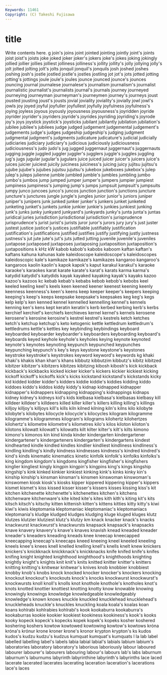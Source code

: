 ```yaml
---
Keywords: 11461 
Copyright: (C) Takeshi Fujisawa
---
```


# title

Write contents here.
g join's
joins joint jointed jointing jointly joint's joints joist joist's joists
joke joked joker joker's jokers joke's jokes joking jokingly jollied
jollier jollies jolliest jolliness jolliness's jollity jollity's jolly jollying jolly's
jolt jolted jolting jolt's jolts jonquil jonquil's jonquils josh joshed
joshes joshing josh's jostle jostled jostle's jostles jostling jot jot's
jots jotted jotting jotting's jottings joule joule's joules jounce jounced
jounce's jounces jouncing journal journalese journalese's journalism journalism's journalist journalistic
journalist's journalists journal's journals journey journeyed journeying journeyman journeyman's journeymen
journey's journeys joust jousted jousting joust's jousts jovial joviality joviality's
jovially jowl jowl's jowls joy joyed joyful joyfuller joyfullest joyfully
joyfulness joyfulness's joying joyless joyous joyously joyousness joyousness's joyridden joyride
joyrider joyrider's joyriders joyride's joyrides joyriding joyriding's joyrode joy's joys
joystick joystick's joysticks jubilant jubilantly jubilation jubilation's jubilee jubilee's jubilees
judge judged judgement judgemental judgement's judgements judge's judges judgeship judgeship's
judging judgment judgmental judgment's judgments judicature judicature's judicial judicially judiciaries
judiciary judiciary's judicious judiciously judiciousness judiciousness's judo judo's jug jugged
juggernaut juggernaut's juggernauts jugging juggle juggled juggler juggler's jugglers juggle's
juggles juggling jug's jugs jugular jugular's jugulars juice juiced juicer
juicer's juicers juice's juices juicier juiciest juicily juiciness juiciness's juicing
juicy jujitsu jujitsu's jujube jujube's jujubes jujutsu jujutsu's jukebox jukeboxes
jukebox's julep julep's juleps julienne jumble jumbled jumble's jumbles jumbling
jumbo jumbo's jumbos jump jumped jumper jumper's jumpers jumpier jumpiest
jumpiness jumpiness's jumping jump's jumps jumpsuit jumpsuit's jumpsuits jumpy junco
juncoes junco's juncos junction junction's junctions juncture juncture's junctures jungle
jungle's jungles junior junior's juniors juniper juniper's junipers junk junked
junker junker's junkers junket junketed junketing junket's junkets junkie junkier
junkie's junkies junkiest junking junk's junks junky junkyard junkyard's junkyards
junky's junta junta's juntas juridical juries jurisdiction jurisdictional jurisdiction's jurisprudence
jurisprudence's jurist jurist's jurists juror juror's jurors jury jury's just
juster justest justice justice's justices justifiable justifiably justification justification's justifications
justified justifies justify justifying justly justness justness's jut jute jute's
jut's juts jutted jutting juvenile juvenile's juveniles juxtapose juxtaposed juxtaposes
juxtaposing juxtaposition juxtaposition's juxtapositions k kHz kW kabob kabob's kabobs
kaboom kaftan kaftan's kaftans kahuna kahunas kale kaleidoscope kaleidoscope's kaleidoscopes
kaleidoscopic kale's kamikaze kamikaze's kamikazes kangaroo kangaroo's kangaroos kaolin kaolin's
kapok kapok's kaput karakul karakul's karaoke karaoke's karaokes karat karate
karate's karat's karats karma karma's katydid katydid's katydids kayak kayaked
kayaking kayak's kayaks kazoo kazoo's kazoos kc kebab kebab's kebabs
kebob kebob's kebobs keel keeled keeling keel's keels keen keened
keener keenest keening keenly keenness keenness's keen's keens keep keeper
keeper's keepers keeping keeping's keep's keeps keepsake keepsake's keepsakes keg
keg's kegs kelp kelp's ken kenned kennel kennelled kennelling kennel's
kennels kenning ken's kens kept keratin keratin's kerb kerbed kerbing
kerb's kerbs kerchief kerchief's kerchiefs kerchieves kernel kernel's kernels kerosene
kerosene's kerosine kerosine's kestrel kestrel's kestrels ketch ketches ketch's ketchup
ketchup's keto ketogenic kettle kettledrum kettledrum's kettledrums kettle's kettles key
keybinding keybindings keyboard keyboarded keyboarder keyboarder's keyboarders keyboarding keyboard's keyboards
keyed keyhole keyhole's keyholes keying keynote keynoted keynote's keynotes keynoting
keypunch keypunched keypunches keypunching keypunch's key's keys keystone keystone's keystones
keystroke keystroke's keystrokes keyword keyword's keywords kg khaki khaki's khakis
khan khan's khans kibbutz kibbutzim kibbutz's kibitz kibitzed kibitzer kibitzer's
kibitzers kibitzes kibitzing kibosh kibosh's kick kickback kickback's kickbacks kicked
kicker kicker's kickers kickier kickiest kicking kickoff kickoff's kickoffs kick's
kicks kickstand kickstand's kickstands kicky kid kidded kidder kidder's kidders
kiddie kiddie's kiddies kidding kiddo kiddoes kiddo's kiddos kiddy kiddy's
kidnap kidnapped kidnapper kidnapper's kidnappers kidnapping kidnapping's kidnappings kidnaps kidney
kidney's kidneys kid's kids kielbasa kielbasa's kielbasas kielbasy kill killdeer
killdeer's killdeers killed killer killer's killers killing killing's killings killjoy
killjoy's killjoys kill's kills kiln kilned kilning kiln's kilns kilo
kilobyte kilobyte's kilobytes kilocycle kilocycle's kilocycles kilogram kilogramme kilogramme's kilogrammes
kilogram's kilograms kilohertz kilohertzes kilohertz's kilometre kilometre's kilometres kilo's kilos
kiloton kiloton's kilotons kilowatt kilowatt's kilowatts kilt kilter kilter's kilt's
kilts kimono kimono's kimonos kin kind kinda kinder kindergarten kindergartener
kindergartener's kindergarteners kindergarten's kindergartens kindest kindhearted kindle kindled kindles kindlier
kindliest kindliness kindliness's kindling kindling's kindly kindness kindnesses kindness's kindred
kindred's kind's kinds kinematic kinematics kinetic kinfolk kinfolk's kinfolks kinfolks's
king kingdom kingdom's kingdoms kingfisher kingfisher's kingfishers kinglier kingliest kingly
kingpin kingpin's kingpins king's kings kingship kingship's kink kinked kinkier
kinkiest kinking kink's kinks kinky kin's kinship kinship's kinsman kinsman's
kinsmen kinswoman kinswoman's kinswomen kiosk kiosk's kiosks kipper kippered kippering
kipper's kippers kismet kismet's kiss kissed kisser kisser's kissers kisses
kissing kiss's kit kitchen kitchenette kitchenette's kitchenettes kitchen's kitchens kitchenware
kitchenware's kite kited kite's kites kith kith's kiting kit's kits
kitsch kitsch's kitschy kitten kittenish kitten's kittens kitties kitty kitty's
kiwi kiwi's kiwis kleptomania kleptomaniac kleptomaniac's kleptomaniacs kleptomania's kludge kludged
kludges kludging kluge kluged kluges klutz klutzes klutzier klutziest klutz's
klutzy km knack knacker knack's knacks knackwurst knackwurst's knackwursts knapsack
knapsack's knapsacks knave knavery knavery's knave's knaves knavish knead kneaded
kneader kneader's kneaders kneading kneads knee kneecap kneecapped kneecapping kneecap's
kneecaps kneed kneeing kneel kneeled kneeling kneels knee's knees knell
knelled knelling knell's knells knelt knew knickers knickers's knickknack knickknack's
knickknacks knife knifed knife's knifes knifing knight knighted knighthood knighthood's
knighthoods knighting knightly knight's knights knit knit's knits knitted knitter
knitter's knitters knitting knitting's knitwear knitwear's knives knob knobbier knobbiest
knobby knob's knobs knock knocked knocker knocker's knockers knocking knockout
knockout's knockouts knock's knocks knockwurst knockwurst's knockwursts knoll knoll's knolls
knot knothole knothole's knotholes knot's knots knotted knottier knottiest knotting
knotty know knowable knowing knowingly knowings knowledge knowledgeable knowledgeably knowledge's
known knows knuckle knuckled knucklehead knucklehead's knuckleheads knuckle's knuckles knuckling
koala koala's koalas koan koans kohlrabi kohlrabies kohlrabi's kook kookaburra
kookaburra's kookaburras kookie kookier kookiest kookiness kookiness's kook's kooks kooky
kopeck kopeck's kopecks kopek kopek's kopeks kosher koshered koshering koshers
kowtow kowtowed kowtowing kowtow's kowtows króna króna's krónur krone kroner
krone's kronor krypton krypton's ks kudos kudos's kudzu kudzu's kudzus
kumquat kumquat's kumquats l la lab label labelled labelling label's
labels labia labial labial's labials labium labium's laboratories laboratory laboratory's
laborious laboriously labour laboured labourer labourer's labourers labouring labour's labours
lab's labs laburnum laburnum's laburnums labyrinth labyrinthine labyrinth's labyrinths lace
laced lacerate lacerated lacerates lacerating laceration laceration's lacerations lace's laces
